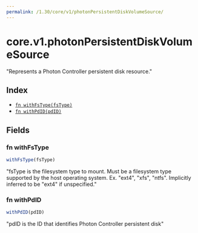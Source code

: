 ```yaml
---
permalink: /1.30/core/v1/photonPersistentDiskVolumeSource/
---
```


# core.v1.photonPersistentDiskVolumeSource

"Represents a Photon Controller persistent disk resource."

## Index

* [`fn withFsType(fsType)`](#fn-withfstype)
* [`fn withPdID(pdID)`](#fn-withpdid)

## Fields

### fn withFsType

```ts
withFsType(fsType)
```

"fsType is the filesystem type to mount. Must be a filesystem type supported by the host operating system. Ex. \"ext4\", \"xfs\", \"ntfs\". Implicitly inferred to be \"ext4\" if unspecified."

### fn withPdID

```ts
withPdID(pdID)
```

"pdID is the ID that identifies Photon Controller persistent disk"